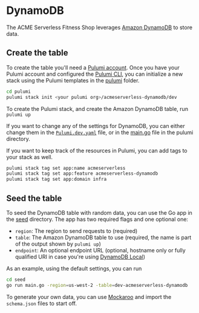 # DynamoDB

The ACME Serverless Fitness Shop leverages [Amazon DynamoDB](https://aws.amazon.com/dynamodb/) to store data.

## Create the table

To create the table you'll need a [Pulumi account](https://app.pulumi.com/signup). Once you have your Pulumi account and configured the [Pulumi CLI](https://www.pulumi.com/docs/get-started/aws/install-pulumi/), you can initialize a new stack using the Pulumi templates in the [pulumi](./pulumi) folder.

```bash
cd pulumi
pulumi stack init <your pulumi org>/acmeserverless-dynamodb/dev
```

To create the Pulumi stack, and create the Amazon DynamoDB table, run `pulumi up`

If you want to change any of the settings for DynamoDB, you can either change them in the [`Pulumi.dev.yaml`](./pulumi/Pulumi.dev.yaml) file, or in the [main.go](./pulumi/main.go) file in the pulumi directory.

If you want to keep track of the resources in Pulumi, you can add tags to your stack as well.

```bash
pulumi stack tag set app:name acmeserverless
pulumi stack tag set app:feature acmeserverless-dynamodb
pulumi stack tag set app:domain infra
```

## Seed the table

To seed the DynamoDB table with random data, you can use the Go app in the [seed](./seed) directory. The app has two required flags and one optional one:

* `region`: The region to send requests to (required)
* `table`: The Amazon DynamoDB table to use (required, the name is part of the output shown by `pulumi up`)
* `endpoint`: An optional endpoint URL (optional, hostname only or fully qualified URI in case you're using [DynamoDB Local](https://docs.aws.amazon.com/amazondynamodb/latest/developerguide/DynamoDBLocal.html))

As an example, using the default settings, you can run

```bash
cd seed
go run main.go -region=us-west-2 -table=dev-acmeserverless-dynamodb
```

To generate your own data, you can use [Mockaroo](https://www.mockaroo.com/) and import the `schema.json` files to start off.

